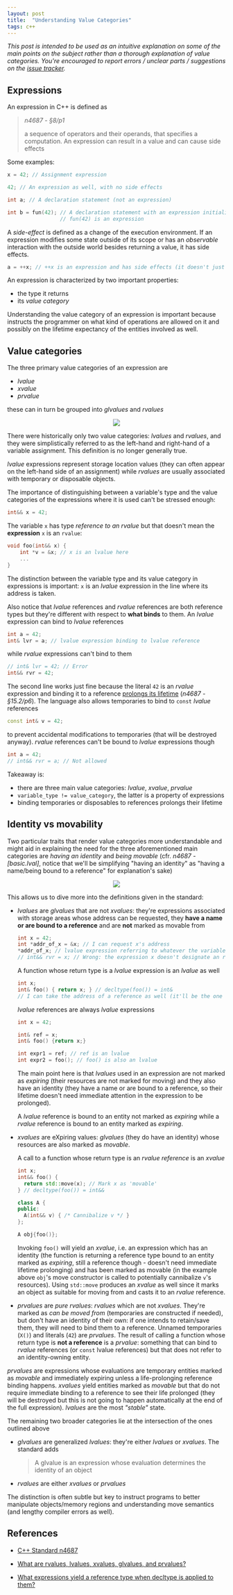 ```yaml
---
layout: post
title:  "Understanding Value Categories"
tags: c++
---
```


*This post is intended to be used as an intuitive explanation on some of the main points on the subject rather than a thorough explanation of value categories. You're encouraged to report errors / unclear parts / suggestions on the [issue tracker](https://github.com/marcodiiga/marcodiiga.github.io/issues).*

## Expressions

An expression in C++ is defined as

> *n4687 - §8/p1*
>
> a sequence of operators and their operands, that specifies a computation. An expression can result in a value and can cause side effects

Some examples:

```cpp
x = 42; // Assignment expression

42; // An expression as well, with no side effects

int a; // A declaration statement (not an expression)

int b = fun(42); // A declaration statement with an expression initializer
                 // fun(42) is an expression
```

A *side-effect* is defined as a change of the execution environment. If an expression modifies some state outside of its scope or has an *observable* interaction with the outside world besides returning a value, it has side effects.

```cpp
a = ++x; // ++x is an expression and has side effects (it doesn't just return a value)
```

An expression is characterized by two important properties:

* the type it returns
* its *value category*

Understanding the value category of an expression is important because instructs the programmer on what kind of operations are allowed on it and possibly on the lifetime expectancy of the entities involved as well.

## Value categories

The three primary value categories of an expression are

* *lvalue*
* *xvalue*
* *prvalue*

these can in turn be grouped into *glvalues* and *rvalues*

<p align="center">
<img src="/images/posts/valuecategories1.png"/>
</p>

There were historically only two value categories: *lvalues* and *rvalues*, and they were simplistically referred to as the left-hand and right-hand of a variable assignment. This definition is no longer generally true.

*lvalue* expressions represent storage location values (they can often appear on the left-hand side of an assignment) while *rvalues* are usually associated with temporary or disposable objects.

The importance of distinguishing between a variable's type and the value categories of the expressions where it is used can't be stressed enough:

```cpp
int&& x = 42;
```

The variable `x` has type *reference to an rvalue*  but that doesn't mean the **expression** `x` is an `rvalue`:

```cpp
void foo(int&& x) {
    int *v = &x; // x is an lvalue here
    ...
}
```

The distinction between the variable type and its value category in expressions is important: `x` is an *lvalue* expression in the line where its address is taken.

Also notice that *lvalue* references and *rvalue* references are both reference types but they're different with respect to **what binds** to them. An *lvalue* expression can bind to *lvalue* references

```cpp
int a = 42;
int& lvr = a; // lvalue expression binding to lvalue reference
```

while *rvalue* expressions can't bind to them

```cpp
// int& lvr = 42; // Error
int&& rvr = 42;
```

The second line works just fine because the literal `42` is an *rvalue* expression and binding it to a reference [prolongs its lifetime](http://en.cppreference.com/w/cpp/language/reference_initialization#Lifetime_of_a_temporary) (*n4687 - §15.2/p6*). The language also allows temporaries to bind to `const` *lvalue* references

```cpp
const int& v = 42;
```

to prevent accidental modifications to temporaries (that will be destroyed anyway). *rvalue* references can't be bound to *lvalue* expressions though

```cpp
int a = 42;
// int&& rvr = a; // Not allowed
```

Takeaway is:

* there are three main value categories: *lvalue*, *xvalue*, *prvalue*
* `variable_type != value_category`, the latter is a property of expressions
* binding temporaries or disposables to references prolongs their lifetime

## Identity vs movability

Two particular traits that render value categories more understandable and might aid in explaining the need for the three aforementioned main categories are *having an identity* and *being movable* (cfr. *n4687 - [basic.lval]*, notice that we'll be simplifying "having an identity" as "having a name/being bound to a reference" for explanation's sake)

<p align="center">
<img src="/images/posts/valuecategories2.png"/>
</p>

This allows us to dive more into the definitions given in the standard:

* *lvalues* are *glvalues* that are not *xvalues*: they're expressions associated with storage areas whose address can be requested, they **have a name or are bound to a reference** and are **not** marked as movable from

  ```cpp
  int x = 42;
  int *addr_of_x = &x; // I can request x's address
  *addr_of_x; // lvalue expression referring to whatever the variable points to
  // int&& rvr = x; // Wrong: the expression x doesn't designate an rvalue
  ```

  A function whose return type is a *lvalue* expression is an *lvalue* as well

  ```cpp
  int x;
  int& foo() { return x; } // decltype(foo()) = int&
  // I can take the address of a reference as well (it'll be the one of its referent)
  ```
  *lvalue* references are always *lvalue* expressions
  ```cpp
  int x = 42;

  int& ref = x;
  int& foo() {return x;}

  int expr1 = ref; // ref is an lvalue
  int expr2 = foo(); // foo() is also an lvalue
  ```
  The main point here is that *lvalues* used in an expression are not marked as *expiring* (their resources are not marked for moving) and they also have an identity (they have a name or are bound to a reference, so their lifetime doesn't need immediate attention in the expression to be prolonged).

  A *lvalue* reference is bound to an entity not marked as *expiring* while a *rvalue* reference is bound to an entity marked as *expiring*.

* *xvalues* are eXpiring values: *glvalues* (they do have an identity) whose resources are also marked as *movable*.

    A call to a function whose return type is an *rvalue reference* is an *xvalue*

  ```cpp
  int x;
  int&& foo() {
    return std::move(x); // Mark x as 'movable'
  } // decltype(foo()) = int&&

  class A {
  public:
    A(int&& v) { /* Cannibalize v */ }
  };

  A obj{foo()};
  ```
  Invoking `foo()` will yield an *xvalue*, i.e. an expression which has an identity (the function is returning a reference type bound to an entity marked as *expiring*, still a reference though - doesn't need immediate lifetime prolonging) and has been marked as movable (in the example above `obj`'s move constructor is called to potentially cannibalize `v`'s resources).
  Using `std::move` produces an *xvalue* as well since it marks an object as suitable for moving from and casts it to an *rvalue* reference.


* *prvalues* are *pure rvalues*: *rvalues* which are not *xvalues*. They're marked as *can be moved from* (temporaries are constructed if needed), but don't have an identity of their own: if one intends to retain/save them, they will need to bind them to a reference. Unnamed temporaries (`X()`) and literals (`42`) are *prvalues*.
  The result of calling a function whose return type is **not a reference** is a *prvalue*: something that can bind to *rvalue* references (or `const` lvalue references) but that does not refer to an identity-owning entity.

*prvalues* are expressions whose evaluations are temporary entities marked as *movable* and immediately expiring unless a life-prolonging reference binding happens. *xvalues* yield entities marked as *movable* but that do not require immediate binding to a reference to see their life prolonged (they will be destroyed but this is not going to happen automatically at the end of the full expression). *lvalues* are the most *"stable"* state.

The remaining two broader categories lie at the intersection of the ones outlined above

* *glvalues* are generalized *lvalues*: they're either *lvalues* or *xvalues*. The standard adds
  > A glvalue is an expression whose evaluation determines the identity of an object

* *rvalues* are either *xvalues* or *prvalues*

The distinction is often subtle but key to instruct programs to better manipulate objects/memory regions and understanding move semantics (and lengthy compiler errors as well).

## References

* [C++ Standard n4687](http://www.open-std.org/jtc1/sc22/wg21/docs/papers/2017/n4687.pdf)

* [What are rvalues, lvalues, xvalues, glvalues, and prvalues?](https://stackoverflow.com/questions/3601602/what-are-rvalues-lvalues-xvalues-glvalues-and-prvalues)

* [What expressions yield a reference type when decltype is applied to them?](https://stackoverflow.com/questions/17241614/what-expressions-yield-a-reference-type-when-decltype-is-applied-to-them)
